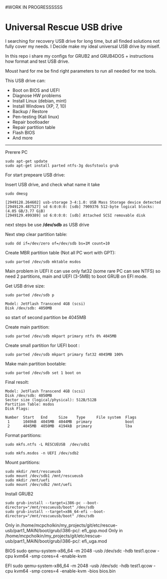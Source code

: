 #WORK IN PROGRESSSSSS

# Universal Rescue USB drive

I searching for recovery USB drive for long time, but all finded solutions not fully cover my needs.
I Decide make my ideal universal USB drive by miself.

In this repo i share my configs for GRUB2 and GRUB4DOS + instructions how format and test USB drive.

Moust hard for me be find right parameters to run all needed for me tools.

This USB drive can:
* Boot on BIOS and UEFI
* Diagnose HW problems
* Install Linux (debian, mint)
* Install Windows (XP, 7, 10)
* Backup / Restore
* Pen-testing (Kali linux)
* Repair bootloader 
* Repair partition table
* Flash BIOS
* And more

******************************************


Prerere PC
```
sudo apt-get update
sudo apt-get install parted ntfs-3g dosfstools grub
```

For start prepeare USB drive:

Insert USB drive, and check what name it take
```
sudo dmesg
```

```
[2949128.264602] usb-storage 3-4:1.0: USB Mass Storage device detected
[2949129.487527] sd 6:0:0:0: [sdb] 7909376 512-byte logical blocks: (4.05 GB/3.77 GiB)
[2949129.499389] sd 6:0:0:0: [sdb] Attached SCSI removable disk
```

next steps be use **/dev/sdb** as USB drive

Next step clear partition table:
```
sudo dd if=/dev/zero of=/dev/sdb bs=1M count=10
```

Create MBR partition table (Not all PC wort with GPT):
```
sudo parted /dev/sdb mktable msdos
```

Main problem in UEFI it can use only fat32 (some rare PC can see NTFS) so need 2 partitions, main and UEFI (3-5MB) to boot GRUB on EFI mode.

Get USB drive size:
```
sudo parted /dev/sdb p
```
```
Model: JetFlash Transcend 4GB (scsi)
Disk /dev/sdb: 4050MB
```

so start of second partition be 4045MB


Create main partition:
```
sudo parted /dev/sdb mkpart primary ntfs 0% 4045MB
```

Create small partition for UEFI boot :
```
sudo parted /dev/sdb mkpart primary fat32 4045MB 100%
```

Make main partition bootable:
```
sudo parted /dev/sdb set 1 boot on
```

Final resolt:
```
Model: JetFlash Transcend 4GB (scsi)
Disk /dev/sdb: 4050MB
Sector size (logical/physical): 512B/512B
Partition Table: msdos
Disk Flags: 

Number  Start   End     Size    Type     File system  Flags
 1      1049kB  4045MB  4044MB  primary               boot
 2      4045MB  4050MB  4194kB  primary               lba

```

Format partitions:
```
sudo mkfs.ntfs -L RESCUEUSB  /dev/sdb1
```

```
sudo mkfs.msdos -n UEFI /dev/sdb2
```


Mount partitions:
```
sudo mkdir /mnt/rescueusb
sudo mount /dev/sdb1 /mnt/rescueusb
sudo mkdir /mnt/uefi
sudo mount /dev/sdb2 /mnt/uefi
```

Install GRUB2
```
sudo grub-install --target=i386-pc --boot-directory="/mnt/rescueusb/boot" /dev/sdb
sudo grub-install --target=x86_64-efi --boot-directory="/mnt/rescueusb/boot" /dev/sdb
```

Only in /home/mcpcholkin/my_projects/git/etc/rescue-usb/part1_MAIN/boot/grub/i386-pc/: efi_gop.mod
Only in /home/mcpcholkin/my_projects/git/etc/rescue-usb/part1_MAIN/boot/grub/i386-pc/: efi_uga.mod















BIOS
sudo qemu-system-x86_64 -m 2048 -usb /dev/sdc -hdb test1.qcow -cpu kvm64 -smp cores=4 -enable-kvm


EFI
sudo qemu-system-x86_64 -m 2048 -usb /dev/sdc -hdb test1.qcow -cpu kvm64 -smp cores=4 -enable-kvm -bios bios.bin



